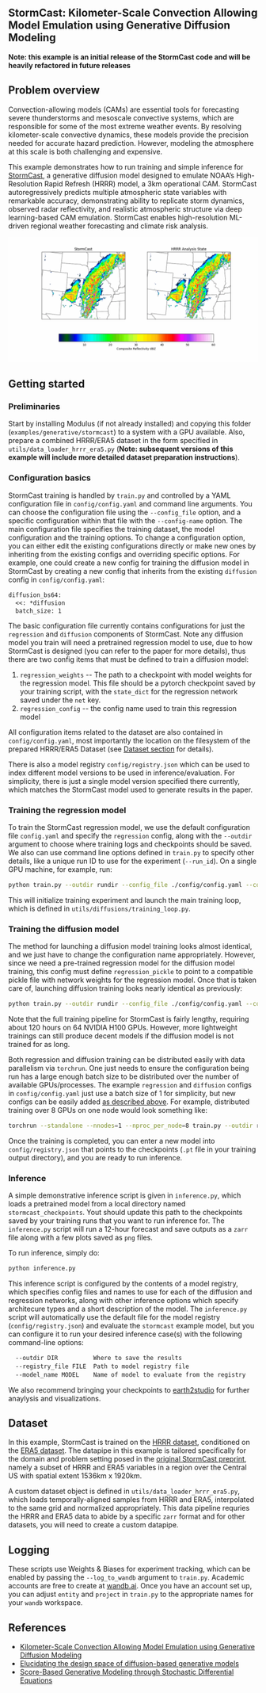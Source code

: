 <!-- markdownlint-disable -->
## StormCast: Kilometer-Scale Convection Allowing Model Emulation using Generative Diffusion Modeling

**Note: this example is an initial release of the StormCast code and will be heavily refactored in future releases**

## Problem overview

Convection-allowing models (CAMs) are essential tools for forecasting severe thunderstorms and 
mesoscale convective systems, which are responsible for some of the most extreme weather events. 
By resolving kilometer-scale convective dynamics, these models provide the precision needed for 
accurate hazard prediction. However, modeling the atmosphere at this scale is both challenging
and expensive.

This example demonstrates how to run training and simple inference for [StormCast](https://arxiv.org/abs/2408.10958),
a generative diffusion model designed to emulate NOAA’s High-Resolution Rapid Refresh (HRRR) model, a 3km 
operational CAM. StormCast autoregressively predicts multiple atmospheric state variables with remarkable
accuracy, demonstrating ability to replicate storm dynamics, observed radar reflectivity, and realistic
atmospheric structure via deep learning-based CAM emulation. StormCast enables high-resolution ML-driven
regional weather forecasting and climate risk analysis.


<p align="center">
<img src="../../../docs/img/stormcast_rollout.gif"/>
</p>

## Getting started

### Preliminaries
Start by installing Modulus (if not already installed) and copying this folder (`examples/generative/stormcast`) to a system with a GPU available. Also, prepare a combined HRRR/ERA5 dataset in the form specified in `utils/data_loader_hrrr_era5.py` (**Note: subsequent versions of this example will include more detailed dataset preparation instructions**).

### Configuration basics

StormCast training is handled by `train.py` and controlled by a YAML configuration file in `config/config.yaml` and command line arguments. You can choose the configuration file using the `--config_file` option, and a specific configuration within that file with the `--config-name` option. The main configuration file specifies the training dataset, the model configuration and the training options. To change a configuration option, you can either edit the existing configurations directly or make new ones by inheriting from the existing configs and overriding specific options. For example, one could create a new config for training the diffusion model in StormCast by creating a new config that inherits from the existing `diffusion` config in `config/config.yaml`:
```
diffusion_bs64:
  <<: *diffusion
  batch_size: 1
```

The basic configuration file currently contains configurations for just the `regression` and `diffusion` components of StormCast. Note any diffusion model you train will need a pretrained regression model to use, due to how StormCast is designed (you can refer to the paper for more details), thus there are two config items that must be defined to train a diffusion model:
  1. `regression_weights` -- The path to a checkpoint with model weights for the regression model. This file should be a pytorch checkpoint saved by your training script, with the `state_dict` for the regression network saved under the `net` key.
  2. `regression_config` -- the config name used to train this regression model

All configuration items related to the dataset are also contained in `config/config.yaml`, most importantly the location on the filesystem of the prepared HRRR/ERA5 Dataset (see [Dataset section](#dataset) for details).

There is also a model registry `config/registry.json` which can be used to index different model versions to be used in inference/evaluation. For simplicity, there is just a single model version specified there currently, which matches the StormCast model used to generate results in the paper.

### Training the regression model
To train the StormCast regression model, we use the default configuration file `config.yaml` and specify the `regression` config, along with the `--outdir` argument to choose where training logs and checkpoints should be saved. 
We also can use command line options defined in `train.py` to specify other details, like a unique run ID to use for the experiment (`--run_id`). On a single GPU machine, for example, run:
```bash
python train.py --outdir rundir --config_file ./config/config.yaml --config_name regression --run_id 0
```

This will initialize training experiment and launch the main training loop, which is defined in `utils/diffusions/training_loop.py`.

### Training the diffusion model

The method for launching a diffusion model training looks almost identical, and we just have to change the configuration name appropriately. However, since we need a pre-trained regression model for the diffusion model training, this config must define `regression_pickle` to point to a compatible pickle file with network weights for the regression model. Once that is taken care of, launching diffusion training looks nearly identical as previously:
```bash
python train.py --outdir rundir --config_file ./config/config.yaml --config_name diffusion --run_id 0
```

Note that the full training pipeline for StormCast is fairly lengthy, requiring about 120 hours on 64 NVIDIA H100 GPUs. However, more lightweight trainings can still produce decent models if the diffusion model is not trained for as long. 

Both regression and diffusion training can be distributed easily with data parallelism via `torchrun`. One just needs to ensure the configuration being run has a large enough batch size to be distributed over the number of available GPUs/processes. The example `regression` and `diffusion` configs in `config/config.yaml` just use a batch size of 1 for simplicity, but new configs can be easily added [as described above](#configuration-basics). For example, distributed training over 8 GPUs on one node would look something like:
```bash
torchrun --standalone --nnodes=1 --nproc_per_node=8 train.py --outdir rundir --config_file ./config/config.yaml --config_name <your_distributed_training_config> --run_id 0
```

Once the training is completed, you can enter a new model into `config/registry.json` that points to the checkpoints (`.pt` file in your training output directory), and you are ready to run inference.

### Inference

A simple demonstrative inference script is given in `inference.py`, which loads a pretrained model from a local directory named `stormcast_checkpoints`.
Yout should update this path to the checkpoints saved by your training runs that you want to run inference for.
The `inference.py` script will run a 12-hour forecast and save outputs as a `zarr` file along with a few plots saved as `png` files.

To run inference, simply do:

```bash
python inference.py
```
This inference script is configured by the contents of a model registry, which specifies config files and names to use for each of the diffusion and regression networks, along with other inference options which specify architecure types and a short description of the model. The `inference.py` script will automatically use the default file for the model registry (`config/registry.json`) and evaluate the `stormcast` example model, but you can configure it to run your desired inference case(s) with the following command-line options:
```bash
  --outdir DIR          Where to save the results
  --registry_file FILE  Path to model registry file
  --model_name MODEL    Name of model to evaluate from the registry
```

We also recommend bringing your checkpoints to [earth2studio](https://github.com/NVIDIA/earth2studio)
for further anaylysis and visualizations.


## Dataset

In this example, StormCast is trained on the [HRRR dataset](https://rapidrefresh.noaa.gov/hrrr/),
conditioned on the [ERA5 dataset](https://www.ecmwf.int/en/forecasts/dataset/ecmwf-reanalysis-v5).
The datapipe in this example is tailored specifically for the domain and problem setting posed in the 
[original StormCast preprint](https://arxiv.org/abs/2408.10958), namely a subset of HRRR and ERA5 variables
in a region over the Central US with spatial extent 1536km x 1920km.


A custom dataset object is defined in `utils/data_loader_hrrr_era5.py`, which loads temporally-aligned samples from HRRR and ERA5, interpolated to the same grid and normalized appropriately. This data pipeline requries the HRRR and ERA5 data to abide by a specific `zarr` format and for other datasets, you will need to create a custom datapipe.


## Logging

These scripts use Weights & Biases for experiment tracking, which can be enabled by passing the `--log_to_wandb` argument to `train.py`. Academic accounts are free to create at [wandb.ai](https://wandb.ai/).
Once you have an account set up, you can adjust `entity` and `project` in `train.py` to the appropriate names for your `wandb` workspace.


## References

- [Kilometer-Scale Convection Allowing Model Emulation using Generative Diffusion Modeling](https://arxiv.org/abs/2408.10958)
- [Elucidating the design space of diffusion-based generative models](https://openreview.net/pdf?id=k7FuTOWMOc7)
- [Score-Based Generative Modeling through Stochastic Differential Equations](https://arxiv.org/pdf/2011.13456.pdf)

